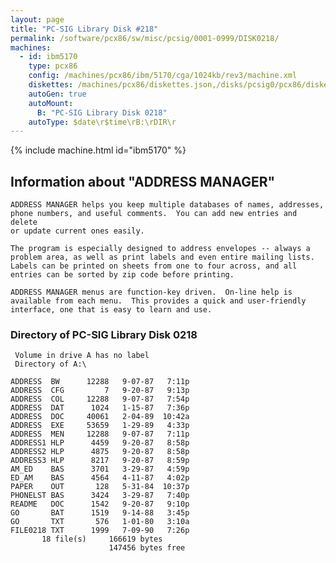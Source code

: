 ```yaml
---
layout: page
title: "PC-SIG Library Disk #218"
permalink: /software/pcx86/sw/misc/pcsig/0001-0999/DISK0218/
machines:
  - id: ibm5170
    type: pcx86
    config: /machines/pcx86/ibm/5170/cga/1024kb/rev3/machine.xml
    diskettes: /machines/pcx86/diskettes.json,/disks/pcsig0/pcx86/diskettes.json
    autoGen: true
    autoMount:
      B: "PC-SIG Library Disk 0218"
    autoType: $date\r$time\rB:\rDIR\r
---
```


{% include machine.html id="ibm5170" %}

## Information about "ADDRESS MANAGER"

    ADDRESS MANAGER helps you keep multiple databases of names, addresses,
    phone numbers, and useful comments.  You can add new entries and delete
    or update current ones easily.
    
    The program is especially designed to address envelopes -- always a
    problem area, as well as print labels and even entire mailing lists.
    Labels can be printed on sheets from one to four across, and all
    entries can be sorted by zip code before printing.
    
    ADDRESS MANAGER menus are function-key driven.  On-line help is
    available from each menu.  This provides a quick and user-friendly
    interface, one that is easy to learn and use.

### Directory of PC-SIG Library Disk 0218

     Volume in drive A has no label
     Directory of A:\

    ADDRESS  BW      12288   9-07-87   7:11p
    ADDRESS  CFG         7   9-20-87   9:13p
    ADDRESS  COL     12288   9-07-87   7:54p
    ADDRESS  DAT      1024   1-15-87   7:36p
    ADDRESS  DOC     40061   2-04-89  10:42a
    ADDRESS  EXE     53659   1-29-89   4:33p
    ADDRESS  MEN     12288   9-07-87   7:11p
    ADDRESS1 HLP      4459   9-20-87   8:58p
    ADDRESS2 HLP      4875   9-20-87   8:58p
    ADDRESS3 HLP      8217   9-20-87   8:59p
    AM_ED    BAS      3701   3-29-87   4:59p
    ED_AM    BAS      4564   4-11-87   4:02p
    PAPER    OUT       128   5-31-84  10:37p
    PHONELST BAS      3424   3-29-87   7:40p
    README   DOC      1542   9-20-87   9:10p
    GO       BAT      1519   9-14-88   3:45p
    GO       TXT       576   1-01-80   3:10a
    FILE0218 TXT      1999   7-09-90   7:26p
           18 file(s)     166619 bytes
                          147456 bytes free
